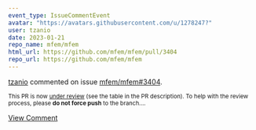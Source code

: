 ```yaml
---
event_type: IssueCommentEvent
avatar: "https://avatars.githubusercontent.com/u/1278247?"
user: tzanio
date: 2023-01-21
repo_name: mfem/mfem
html_url: https://github.com/mfem/mfem/pull/3404
repo_url: https://github.com/mfem/mfem
---
```


<a href='https://github.com/tzanio' target='_blank'>tzanio</a> commented on issue <a href='https://github.com/mfem/mfem/pull/3404' target='_blank'>mfem/mfem#3404</a>.

<small>This PR is now [under review](https://github.com/mfem/mfem/blob/master/CONTRIBUTING.md#pull-requests) (see the table in the PR description). To help with the review process, please **do not force push** to the branch....</small>

<a href='https://github.com/mfem/mfem/pull/3404' target='_blank'>View Comment</a>